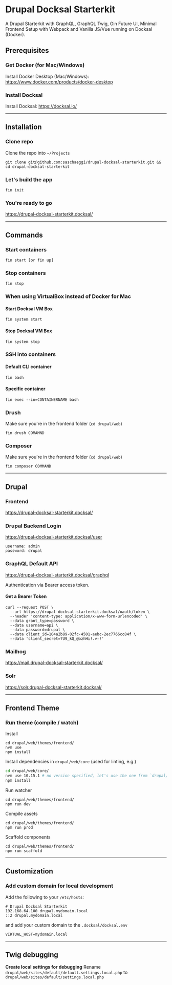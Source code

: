 # Drupal Docksal Starterkit

A Drupal Starterkit with GraphQL, GraphQL Twig, Gin Future UI, Minimal Frontend Setup with Webpack and Vanilla JS/Vue running on Docksal (Docker).

## Prerequisites

### Get Docker (for Mac/Windows)
Install Docker Desktop (Mac/Windows): https://www.docker.com/products/docker-desktop

### Install Docksal
Install Docksal: https://docksal.io/

---

## Installation

### Clone repo
Clone the repo into ```~/Projects```
```
git clone git@github.com:saschaeggi/drupal-docksal-starterkit.git && cd drupal-docksal-starterkit
```

### Let's build the app
```
fin init
```

### You're ready to go
https://drupal-docksal-starterkit.docksal/

---

## Commands

### Start containers
```
fin start [or fin up]
```

### Stop containers
```
fin stop
```

### When using VirtualBox instead of Docker for Mac

#### Start Docksal VM Box
```
fin system start
```

#### Stop Docksal VM Box
```
fin system stop
```

### SSH into containers
#### Default CLI container
```
fin bash
```

#### Specific container
```
fin exec --in=CONTAINERNAME bash
```

### Drush
Make sure you're in the frontend folder (`cd drupal/web`)

```
fin drush COMAMND
```

### Composer
Make sure you're in the frontend folder (`cd drupal/web`)

```
fin composer COMMAND
```

---

## Drupal

### Frontend
https://drupal-docksal-starterkit.docksal/

### Drupal Backend Login
https://drupal-docksal-starterkit.docksal/user

```
username: admin
password: drupal
```

### GraphQL Default API
https://drupal-docksal-starterkit.docksal/graphql

Authentication via Bearer access token.

#### Get a Bearer Token
```
curl --request POST \
  --url https://drupal-docksal-starterkit.docksal/oauth/token \
  --header 'content-type: application/x-www-form-urlencoded' \
  --data grant_type=password \
  --data username=api \
  --data password=drupal \
  --data client_id=104a2b89-02fc-4501-aebc-2ec7766cc84f \
  --data 'client_secret=7U9_kQ_@ozhHi!.v-!'
  ```

### Mailhog
https://mail.drupal-docksal-starterkit.docksal/

### Solr
https://solr.drupal-docksal-starterkit.docksal/

---

## Frontend Theme

### Run theme (compile / watch)
Install
```
cd drupal/web/themes/frontend/
nvm use
npm install
```

Install dependencies in `drupal/web/core` (used for linting, e.g.)
```bash
cd drupal/web/core/
nvm use 10.15.1 # no version specified, let's use the one from `drupal/web/themes/frontend/`
npm install
```

Run watcher
```
cd drupal/web/themes/frontend/
npm run dev
```

Compile assets
```
cd drupal/web/themes/frontend/
npm run prod
```

Scaffold components
```
cd drupal/web/themes/frontend/
npm run scaffold
```

---

## Customization

### Add custom domain for local development
Add the following to your `/etc/hosts`:

```
# Drupal Docksal Starterkit
192.168.64.100 drupal.mydomain.local
::2 drupal.mydomain.local
```

and add your custom domain to the `.docksal/docksal.env`
```
VIRTUAL_HOST=mydomain.local
```

---

## Twig debugging
**Create local settings for debugging**
Rename `drupal/web/sites/default/default.settings.local.php` to `drupal/web/sites/default/settings.local.php`
